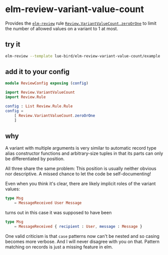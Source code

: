 # elm-review-variant-value-count

Provides the [`elm-review`](https://package.elm-lang.org/packages/jfmengels/elm-review/latest/) rule
[`Review.VariantValueCount.zeroOrOne`](https://package.elm-lang.org/packages/lue-bird/elm-review-variant-value-count/1.0.0/Review-VariantValueCount#zeroOrOne) to limit the number of allowed values on a variant to 1 at most.

## try it

```bash
elm-review --template lue-bird/elm-review-variant-value-count/example
```

## add it to your config

```elm
module ReviewConfig exposing (config)

import Review.VariantValueCount
import Review.Rule

config : List Review.Rule.Rule
config =
    [ Review.VariantValueCount.zeroOrOne
    ]
```

## why

A variant with multiple arguments is very similar to automatic record type alias constructor functions and arbitrary-size tuples
in that its parts can only be differentiated by position.

All three share the same problem: This position is usually neither obvious nor descriptive.
A missed chance to let the code be self-documenting!

Even when you think it's clear, there are likely implicit roles of the variant values:
```elm
type Msg
    = MessageReceived User Message
```
turns out in this case it was supposed to have been
```elm
type Msg
    = MessageReceived { recipient : User, message : Message }
```

One valid criticism is that `case` patterns now can't be nested
and so casing becomes more verbose.
And I will never disagree with you on that.
Pattern matching on records is just a missing feature in elm.

